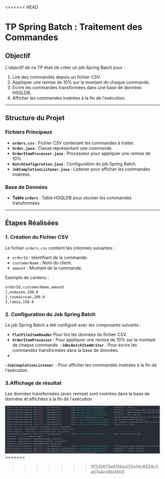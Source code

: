 <<<<<<< HEAD
# TP Spring Batch : Traitement des Commandes

## Objectif

L'objectif de ce TP était de créer un job Spring Batch pour :
1. Lire des commandes depuis un fichier CSV.
2. Appliquer une remise de 10% sur le montant de chaque commande.
3. Écrire les commandes transformées dans une base de données HSQLDB.
4. Afficher les commandes insérées à la fin de l'exécution.

---

## Structure du Projet

### Fichiers Principaux
- **`orders.csv`** : Fichier CSV contenant les commandes à traiter.
- **`Order.java`** : Classe représentant une commande.
- **`OrderItemProcessor.java`** : Processeur pour appliquer une remise de 10%.
- **`BatchConfiguration.java`** : Configuration du job Spring Batch.
- **`JobCompletionListener.java`** : Listener pour afficher les commandes insérées.

### Base de Données
- **Table `orders`** : Table HSQLDB pour stocker les commandes transformées.

---

## Étapes Réalisées

### 1. Création du Fichier CSV
Le fichier `orders.csv` contient les colonnes suivantes :
- `orderId` : Identifiant de la commande.
- `customerName` : Nom du client.
- `amount` : Montant de la commande.

Exemple de contenu :
```csv
orderId,customerName,amount
1,oumaima,100.0
2,roumaissae,200.0
3,lamia,150.0
```

###  2. Configuration du Job Spring Batch
Le job Spring Batch a été configuré avec les composants suivants :
- **`FlatFileItemReader`** Pour lire les données du fichier CSV.
- **`OrderItemProcessor`** : Pour appliquer une remise de 10% sur le montant de chaque commande.
-**`JdbcBatchItemWriter`** : Pour écrire les commandes transformées dans la base de données.
-
-**`JobCompletionListener `**: Pour afficher les commandes insérées à la fin de l'exécution.

### 3.Affichage de résultat 

Les données transformées (avec remise) sont insérées dans la base de données et affichées à la fin de l'exécution

<img src="images/image.png">
=======

>>>>>>> 3f2d2673e615bb420e14c8524c5a07a4c46b4500
